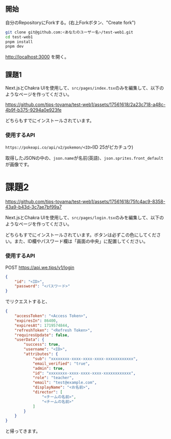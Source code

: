 

## 開始

自分のRepositoryにForkする。(右上Forkボタン、"Create fork")

```bash
git clone git@github.com:<あなたのユーザー名>/test-web1.git
cd test-web1
pnpm install
pnpm dev
```

[http://localhost:3000](http://localhost:3000) を開く。

## 課題1

Next.jsとChakra UIを使用して、`src/pages/index.tsx`のみを編集して、以下のようなページを作ってください。



https://github.com/tips-toyama/test-web1/assets/17561618/2a23c718-a48c-4b9f-b375-9294a0e923fe



どちらもすでにインストールされています。

### 使用するAPI

`https://pokeapi.co/api/v2/pokemon/<ID>`(ID 25がピカチュウ)

取得したJSONの中の、`json.name`が名前(英語)、`json.sprites.front_default`が画像です。

# 課題2

https://github.com/tips-toyama/test-web1/assets/17561618/75fc4ac9-8358-43a9-b43d-3c7ae7bf99a7


Next.jsとChakra UIを使用して、`src/pages/login.tsx`のみを編集して、以下のようなページを作ってください。

どちらもすでにインストールされています。ボタンは必ずこの色にしてください。また、ID欄やパスワード欄は「画面の中央」に配置してください。

### 使用するAPI

POST https://api.we.tips/v1/login

```json
{
    "id": "<ID>",
    "password": "<パスワード>"
}
```

でリクエストすると、

```json
{
    "accessToken": "<Access Token>",
    "expiresIn": 86400,
    "expiresAt": 1719574844,
    "refreshToken": "<Refresh Token>",
    "requiresUpdate": false,
    "userData": {
        "success": true,
        "username": "<ID>",
        "attributes": {
            "sub": "xxxxxxxx-xxxx-xxxx-xxxx-xxxxxxxxxxxx",
            "email_verified": "true",
            "admin": true,
            "id": "xxxxxxxx-xxxx-xxxx-xxxx-xxxxxxxxxxxx",
            "role": "teacher",
            "email": "test@example.com",
            "displayName": "<お名前>",
            "director": [
                "<チームの名前>",
                "<チームの名前>"
            ]
        }
    }
}
```

と帰ってきます。
